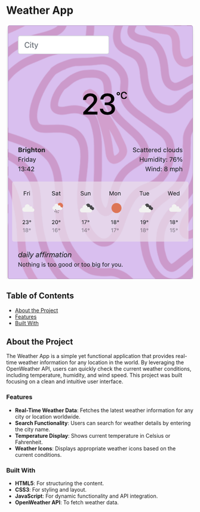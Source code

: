 # Weather App

![Weather App Screenshot](images/weather-app-screenshot.png)

## Table of Contents

- [About the Project](#about-the-project)
- [Features](#features)
- [Built With](#built-with)

## About the Project

The Weather App is a simple yet functional application that provides real-time weather information for any location in the world. By leveraging the OpenWeather API, users can quickly check the current weather conditions, including temperature, humidity, and wind speed. This project was built focusing on a clean and intuitive user interface.

### Features

- **Real-Time Weather Data**: Fetches the latest weather information for any city or location worldwide.
- **Search Functionality**: Users can search for weather details by entering the city name.
- **Temperature Display**: Shows current temperature in Celsius or Fahrenheit.
- **Weather Icons**: Displays appropriate weather icons based on the current conditions.

### Built With

- **HTML5**: For structuring the content.
- **CSS3**: For styling and layout.
- **JavaScript**: For dynamic functionality and API integration.
- **OpenWeather API**: To fetch weather data.
